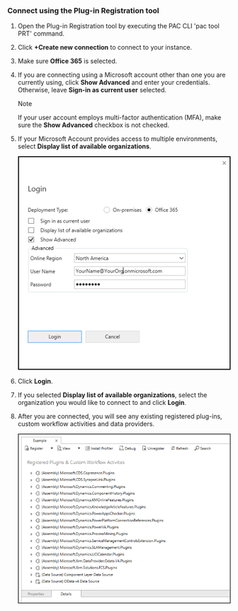 ### Connect using the Plug-in Registration tool

1. Open the Plug-in Registration tool by executing the PAC CLI 'pac tool PRT' command.
1. Click **+Create new connection** to connect to your instance.
1. Make sure **Office 365** is selected.
1. If you are connecting using a Microsoft account other than one you are currently using, click **Show Advanced** and enter your credentials. Otherwise, leave **Sign-in as current user** selected.
    > [!NOTE]
    > If your user account employs multi-factor authentication (MFA), make sure the **Show Advanced** checkbox is not checked.
1. If your Microsoft Account provides access to multiple environments, select **Display list of available organizations**.

    ![Logging in with the Plug-in registration tool.](../media/tutorial-write-plug-in-prt-login.png)

1. Click **Login**.
1. If you selected **Display list of available organizations**, select the organization you would like to connect to and click **Login**.
1. After you are connected, you will see any existing registered plug-ins, custom workflow activities and data providers.

    ![View existing plug-ins an custom workflow activities.](../media/tutorial-write-plug-in-view-existing-plug-ins.png)
